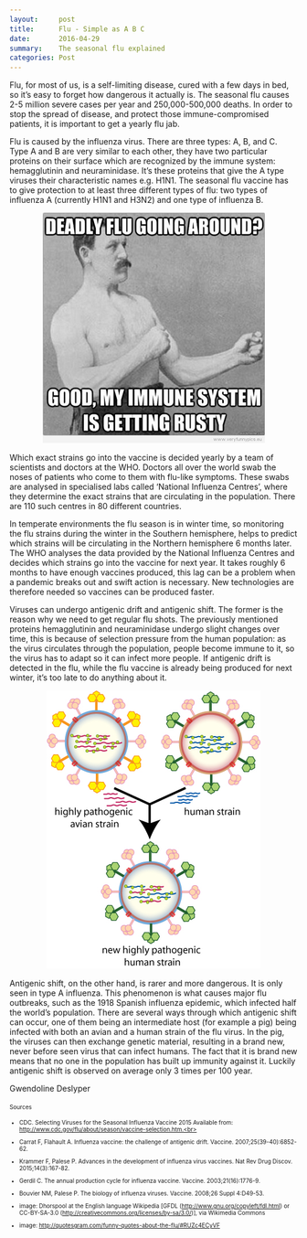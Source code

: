 ```yaml
---
layout:     post
title:      Flu - Simple as A B C
date:       2016-04-29
summary:    The seasonal flu explained
categories: Post
---
```

Flu, for most of us, is a self-limiting disease, cured with a few days in bed, so it’s easy to forget how dangerous it actually is. The seasonal 
flu causes 2-5 million severe cases per year and 250,000-500,000 deaths. In order to stop the spread of disease, and protect those immune-compromised 
patients, it is important to get a yearly flu jab. 

Flu is caused by the influenza virus. There are three types: A, B, and C. Type A and B are very similar to each other, they have two particular proteins 
on their surface which are recognized by the immune system: hemagglutinin and neuraminidase. It’s these proteins that give the A type viruses their 
characteristic names e.g. H1N1. The seasonal flu vaccine has to give protection to at least three different types of flu: two types of influenza A 
(currently H1N1 and H3N2) and one type of influenza B.

<center><img src="https://raw.githubusercontent.com/agonyantibodies/agonyantibodies.github.io/master/images/flu%20immune%20system.jpg"/></center>

Which exact strains go into the vaccine is decided yearly by a team of scientists and doctors at the WHO. Doctors all over the world swab the noses of 
patients who come to them with flu-like symptoms. These swabs are analysed in specialised labs called ‘National Influenza Centres’, where they determine 
the exact strains that are circulating in the population. There are 110 such centres in 80 different countries. 

In temperate environments the flu season is in winter time, so monitoring the flu strains during the winter in the Southern hemisphere, helps to predict which 
strains will be circulating in the Northern hemisphere 6 months later. The WHO analyses the data provided by the National Influenza Centres and decides which 
strains go into the vaccine for next year. It takes roughly 6 months to have enough vaccines produced, this lag can be a problem when a pandemic breaks out and 
swift action is necessary. New technologies are therefore needed so vaccines can be produced faster. 

Viruses can undergo antigenic drift and antigenic shift. The former is the reason why we need to get regular flu shots. The previously mentioned proteins 
hemagglutinin and neuraminidase undergo slight changes over time, this is because of selection pressure from the human population: as the virus circulates 
through the population, people become immune to it, so the virus has to adapt so it can infect more people. If antigenic drift is detected in the flu, while the 
flu vaccine is already being produced for next winter, it’s too late to do anything about it. 

<center><img src="https://raw.githubusercontent.com/agonyantibodies/agonyantibodies.github.io/master/images/Influenza_geneticshift.jpg"/></center>

Antigenic shift, on the other hand, is rarer and more dangerous. It is only seen in type A influenza. This phenomenon is what causes major flu outbreaks, such 
as the 1918 Spanish influenza epidemic, which infected half the world’s population. There are several ways through which antigenic shift can occur, one of them 
being an intermediate host (for example a pig) being infected with both an avian and a human strain of the flu virus. In the pig, the viruses can then exchange 
genetic material, resulting in a brand new, never before seen virus that can infect humans. The fact that it is brand new means that no one in the population has 
built up immunity against it. Luckily antigenic shift is observed on average only 3 times per 100 year. 

Gwendoline Deslyper

<font size='1'> Sources<br>
- CDC. Selecting Viruses for the Seasonal Influenza Vaccine 2015 Available from: http://www.cdc.gov/flu/about/season/vaccine-selection.htm.<br>
- Carrat F, Flahault A. Influenza vaccine: the challenge of antigenic drift. Vaccine. 2007;25(39-40):6852-62.<br>
- Krammer F, Palese P. Advances in the development of influenza virus vaccines. Nat Rev Drug Discov. 2015;14(3):167-82.<br>
- Gerdil C. The annual production cycle for influenza vaccine. Vaccine. 2003;21(16):1776-9.<br>
- Bouvier NM, Palese P. The biology of influenza viruses. Vaccine. 2008;26 Suppl 4:D49-53.<br>

- image: Dhorspool at the English language Wikipedia [GFDL (http://www.gnu.org/copyleft/fdl.html) or CC-BY-SA-3.0 
(http://creativecommons.org/licenses/by-sa/3.0/)], via Wikimedia Commons<br>
- image: http://quotesgram.com/funny-quotes-about-the-flu/#RUZc4ECyVF
</font>
